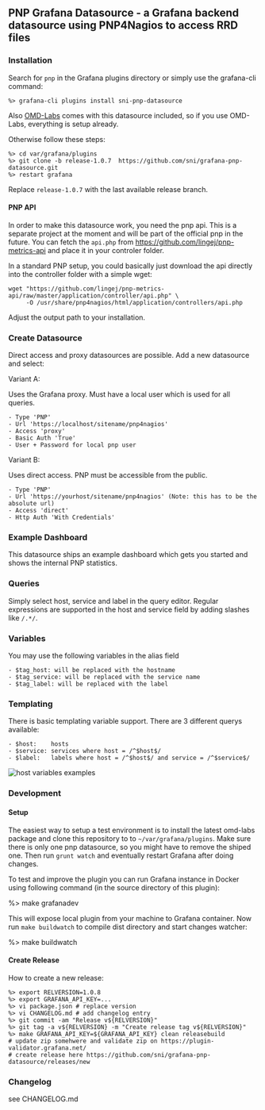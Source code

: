 ## PNP Grafana Datasource - a Grafana backend datasource using PNP4Nagios to access RRD files

### Installation

Search for `pnp` in the Grafana plugins directory or simply use the grafana-cli command:

    %> grafana-cli plugins install sni-pnp-datasource

Also [OMD-Labs](https://labs.consol.de/omd/) comes with this datasource included, so if
you use OMD-Labs, everything is setup already.

Otherwise follow these steps:

    %> cd var/grafana/plugins
    %> git clone -b release-1.0.7  https://github.com/sni/grafana-pnp-datasource.git
    %> restart grafana

Replace `release-1.0.7` with the last available release branch.

#### PNP API

In order to make this datasource work, you need the pnp api. This is a separate
project at the moment and will be part of the official pnp in the future. You
can fetch the `api.php` from https://github.com/lingej/pnp-metrics-api and place
it in your controler folder.

In a standard PNP setup, you could basically just download the api directly into
the controller folder with a simple wget:

    wget "https://github.com/lingej/pnp-metrics-api/raw/master/application/controller/api.php" \
         -O /usr/share/pnp4nagios/html/application/controllers/api.php

Adjust the output path to your installation.


### Create Datasource

Direct access and proxy datasources are possible.
Add a new datasource and select:

Variant A:

Uses the Grafana proxy. Must have a local user which is used for all queries.

    - Type 'PNP'
    - Url 'https://localhost/sitename/pnp4nagios'
    - Access 'proxy'
    - Basic Auth 'True'
    - User + Password for local pnp user


Variant B:

Uses direct access. PNP must be accessible from the public.

    - Type 'PNP'
    - Url 'https://yourhost/sitename/pnp4nagios' (Note: this has to be the absolute url)
    - Access 'direct'
    - Http Auth 'With Credentials'

### Example Dashboard

This datasource ships an example dashboard which gets you started and shows the
internal PNP statistics.

### Queries

Simply select host, service and label in the query editor. Regular expressions
are supported in the host and service field by adding slashes like `/.*/`.

### Variables

You may use the following variables in the alias field

    - $tag_host: will be replaced with the hostname
    - $tag_service: will be replaced with the service name
    - $tag_label: will be replaced with the label

### Templating

There is basic templating variable support. There are 3 different querys available:

    - $host:    hosts
    - $service: services where host = /^$host$/
    - $label:   labels where host = /^$host$/ and service = /^$service$/

![host variables examples](https://github.com/sni/grafana-pnp-datasource/blob/master/host_template_variables.png)

### Development

#### Setup

The easiest way to setup a test environment is to install the latest omd-labs package and
clone this repository to to `~/var/grafana/plugins`. Make sure there is only one pnp
datasource, so you might have to remove the shiped one.
Then run `grunt watch` and eventually restart Grafana after doing changes.

To test and improve the plugin you can run Grafana instance in Docker using
following command (in the source directory of this plugin):

  %> make grafanadev

This will expose local plugin from your machine to Grafana container. Now
run `make buildwatch` to compile dist directory and start changes watcher:

  %> make buildwatch

#### Create Release

How to create a new release:

    %> export RELVERSION=1.0.8
    %> export GRAFANA_API_KEY=...
    %> vi package.json # replace version
    %> vi CHANGELOG.md # add changelog entry
    %> git commit -am "Release v${RELVERSION}"
    %> git tag -a v${RELVERSION} -m "Create release tag v${RELVERSION}"
    %> make GRAFANA_API_KEY=${GRAFANA_API_KEY} clean releasebuild
    # update zip somehwere and validate zip on https://plugin-validator.grafana.net/
    # create release here https://github.com/sni/grafana-pnp-datasource/releases/new


### Changelog

see CHANGELOG.md

